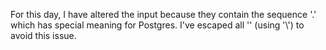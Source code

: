 For this day, I have altered the input because they contain the sequence '\.'
which has special meaning for Postgres. I've escaped all '\' (using '\\') to
avoid this issue.

